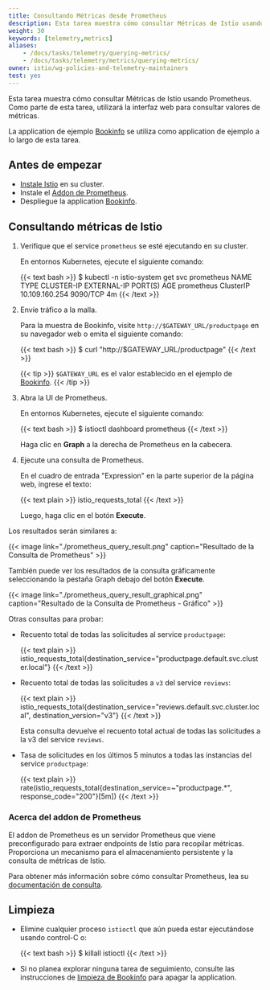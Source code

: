 ```yaml
---
title: Consultando Métricas desde Prometheus
description: Esta tarea muestra cómo consultar Métricas de Istio usando Prometheus.
weight: 30
keywords: [telemetry,metrics]
aliases:
    - /docs/tasks/telemetry/querying-metrics/
    - /docs/tasks/telemetry/metrics/querying-metrics/
owner: istio/wg-policies-and-telemetry-maintainers
test: yes
---
```


Esta tarea muestra cómo consultar Métricas de Istio usando Prometheus. Como parte de
esta tarea, utilizará la interfaz web para consultar valores de métricas.

La application de ejemplo [Bookinfo](/es/docs/examples/bookinfo/) se utiliza como
application de ejemplo a lo largo de esta tarea.

## Antes de empezar

* [Instale Istio](/es/docs/setup) en su cluster.
* Instale el [Addon de Prometheus](/es/docs/ops/integrations/prometheus/#option-1-quick-start).
* Despliegue la application [Bookinfo](/es/docs/examples/bookinfo/).

## Consultando métricas de Istio

1.  Verifique que el service `prometheus` se esté ejecutando en su cluster.

    En entornos Kubernetes, ejecute el siguiente comando:

    {{< text bash >}}
    $ kubectl -n istio-system get svc prometheus
    NAME         TYPE        CLUSTER-IP       EXTERNAL-IP   PORT(S)    AGE
    prometheus   ClusterIP   10.109.160.254   <none>        9090/TCP   4m
    {{< /text >}}

1.  Envíe tráfico a la malla.

    Para la muestra de Bookinfo, visite `http://$GATEWAY_URL/productpage` en su navegador web
    o emita el siguiente comando:

    {{< text bash >}}
    $ curl "http://$GATEWAY_URL/productpage"
    {{< /text >}}

    {{< tip >}}
    `$GATEWAY_URL` es el valor establecido en el ejemplo de [Bookinfo](/es/docs/examples/bookinfo/).
    {{< /tip >}}

1.  Abra la UI de Prometheus.

    En entornos Kubernetes, ejecute el siguiente comando:

    {{< text bash >}}
    $ istioctl dashboard prometheus
    {{< /text >}}

    Haga clic en **Graph** a la derecha de Prometheus en la cabecera.

1.  Ejecute una consulta de Prometheus.

    En el cuadro de entrada "Expression" en la parte superior de la página web, ingrese el texto:

    {{< text plain >}}
    istio_requests_total
    {{< /text >}}

    Luego, haga clic en el botón **Execute**.

Los resultados serán similares a:

{{< image link="./prometheus_query_result.png" caption="Resultado de la Consulta de Prometheus" >}}

También puede ver los resultados de la consulta gráficamente seleccionando la pestaña Graph debajo del botón **Execute**.

{{< image link="./prometheus_query_result_graphical.png" caption="Resultado de la Consulta de Prometheus - Gráfico" >}}

Otras consultas para probar:

*   Recuento total de todas las solicitudes al service `productpage`:

    {{< text plain >}}
    istio_requests_total{destination_service="productpage.default.svc.cluster.local"}
    {{< /text >}}

*   Recuento total de todas las solicitudes a `v3` del service `reviews`:

    {{< text plain >}}
    istio_requests_total{destination_service="reviews.default.svc.cluster.local", destination_version="v3"}
    {{< /text >}}

    Esta consulta devuelve el recuento total actual de todas las solicitudes a la v3 del service `reviews`.

*   Tasa de solicitudes en los últimos 5 minutos a todas las instancias del service `productpage`:

    {{< text plain >}}
    rate(istio_requests_total{destination_service=~"productpage.*", response_code="200"}[5m])
    {{< /text >}}

### Acerca del addon de Prometheus

El addon de Prometheus es un servidor Prometheus que viene preconfigurado para extraer
endpoints de Istio para recopilar métricas. Proporciona un mecanismo para el almacenamiento persistente y la consulta
de métricas de Istio.

Para obtener más información sobre cómo consultar Prometheus, lea su [documentación de consulta](https://prometheus.io/docs/querying/basics/).

## Limpieza

*   Elimine cualquier proceso `istioctl` que aún pueda estar ejecutándose usando control-C o:

    {{< text bash >}}
    $ killall istioctl
    {{< /text >}}

*   Si no planea explorar ninguna tarea de seguimiento, consulte las
    instrucciones de [limpieza de Bookinfo](/es/docs/examples/bookinfo/#cleanup)
    para apagar la application.
